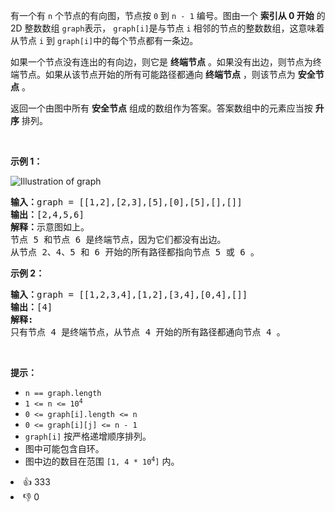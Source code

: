 <p>有一个有 <code>n</code> 个节点的有向图，节点按 <code>0</code> 到 <code>n - 1</code> 编号。图由一个 <strong>索引从 0 开始</strong> 的 2D 整数数组&nbsp;<code>graph</code>表示，&nbsp;<code>graph[i]</code>是与节点 <code>i</code> 相邻的节点的整数数组，这意味着从节点 <code>i</code> 到&nbsp;<code>graph[i]</code>中的每个节点都有一条边。</p>

<p>如果一个节点没有连出的有向边，则它是 <strong>终端节点</strong> 。如果没有出边，则节点为终端节点。如果从该节点开始的所有可能路径都通向 <strong>终端节点</strong> ，则该节点为 <strong>安全节点</strong> 。</p>

<p>返回一个由图中所有 <strong>安全节点</strong> 组成的数组作为答案。答案数组中的元素应当按 <strong>升序</strong> 排列。</p>

<p>&nbsp;</p>

<p><strong>示例 1：</strong></p>

<p><img alt="Illustration of graph" src="https://s3-lc-upload.s3.amazonaws.com/uploads/2018/03/17/picture1.png" /></p>

<pre>
<strong>输入：</strong>graph = [[1,2],[2,3],[5],[0],[5],[],[]]
<strong>输出：</strong>[2,4,5,6]
<strong>解释：</strong>示意图如上。
节点 5 和节点 6 是终端节点，因为它们都没有出边。
从节点 2、4、5 和 6 开始的所有路径都指向节点 5 或 6 。
</pre>

<p><strong>示例 2：</strong></p>

<pre>
<strong>输入：</strong>graph = [[1,2,3,4],[1,2],[3,4],[0,4],[]]
<strong>输出：</strong>[4]
<strong>解释:</strong>
只有节点 4 是终端节点，从节点 4 开始的所有路径都通向节点 4 。
</pre>

<p>&nbsp;</p>

<p><strong>提示：</strong></p>

<ul>
	<li><code>n == graph.length</code></li>
	<li><code>1 &lt;= n &lt;= 10<sup>4</sup></code></li>
	<li><code>0 &lt;= graph[i].length &lt;= n</code></li>
	<li><code>0 &lt;= graph[i][j] &lt;= n - 1</code></li>
	<li><code>graph[i]</code> 按严格递增顺序排列。</li>
	<li>图中可能包含自环。</li>
	<li>图中边的数目在范围 <code>[1, 4 * 10<sup>4</sup>]</code> 内。</li>
</ul>
<div><li>👍 333</li><li>👎 0</li></div>